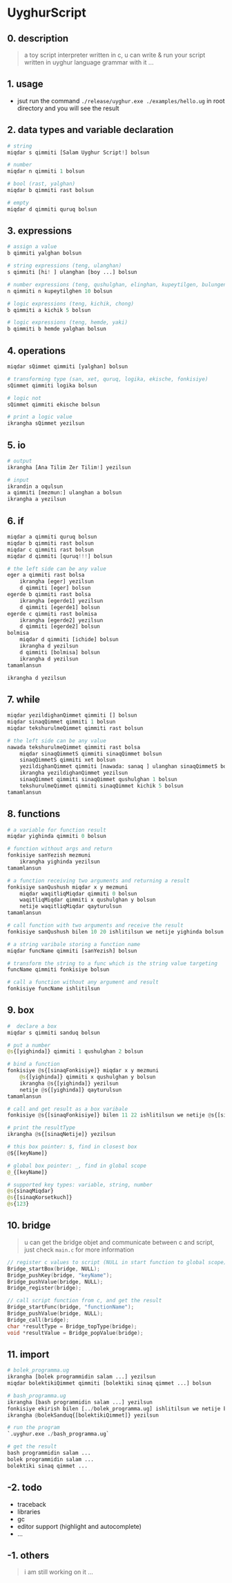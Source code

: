 # UyghurScript

## 0. description

> a toy script interpreter written in c, u can write & run your script written in uyghur language grammar with it ...

## 1. usage

* jsut run the command `./release/uyghur.exe ./examples/hello.ug` in root directory and you will see the result

## 2. data types and variable declaration

```python
# string
miqdar s qimmiti [Salam Uyghur Script!] bolsun

# number
miqdar n qimmiti 1 bolsun

# bool (rast, yalghan)
miqdar b qimmiti rast bolsun

# empty
miqdar d qimmiti quruq bolsun
```

## 3. expressions

```python
# assign a value
b qimmiti yalghan bolsun

# string expressions (teng, ulanghan)
s qimmiti [hi! ] ulanghan [boy ...] bolsun

# number expressions (teng, qushulghan, elinghan, kupeytilgen, bulungen)
n qimmiti n kupeytilghen 10 bolsun

# logic expressions (teng, kichik, chong)
b qimmiti a kichik 5 bolsun

# logic expressions (teng, hemde, yaki)
b qimmiti b hemde yalghan bolsun
```

## 4. operations

```python
miqdar sQimmet qimmiti [yalghan] bolsun

# transforming type (san, xet, quruq, logika, ekische, fonkisiye)
sQimmet qimmiti logika bolsun

# logic not
sQimmet qimmiti ekische bolsun

# print a logic value
ikrangha sQimmet yezilsun
```

## 5. io

```python
# output
ikrangha [Ana Tilim Zer Tilim!] yezilsun

# input
ikrandin a oqulsun
a qimmiti [mezmun:] ulanghan a bolsun
ikrangha a yezilsun
```

## 6. if

```python
miqdar a qimmiti quruq bolsun
miqdar b qimmiti rast bolsun
miqdar c qimmiti rast bolsun
miqdar d qimmiti [quruq!!!] bolsun

# the left side can be any value
eger a qimmiti rast bolsa
    ikrangha [eger] yezilsun
    d qimmiti [eger] bolsun
egerde b qimmiti rast bolsa
    ikrangha [egerde1] yezilsun
    d qimmiti [egerde1] bolsun
egerde c qimmiti rast bolmisa
    ikrangha [egerde2] yezilsun
    d qimmiti [egerde2] bolsun
bolmisa
    miqdar d qimmiti [ichide] bolsun
    ikrangha d yezilsun
    d qimmiti [bolmisa] bolsun
    ikrangha d yezilsun
tamamlansun

ikrangha d yezilsun
```

## 7. while

```python
miqdar yezildighanQimmet qimmiti [] bolsun
miqdar sinaqQimmet qimmiti 1 bolsun
miqdar tekshurulmeQimmet qimmiti rast bolsun

# the left side can be any value
nawada tekshurulmeQimmet qimmiti rast bolsa
    miqdar sinaqQimmetS qimmiti sinaqQimmet bolsun
    sinaqQimmetS qimmiti xet bolsun
    yezildighanQimmet qimmiti [nawada: sanaq ] ulanghan sinaqQimmetS bolsun
    ikrangha yezildighanQimmet yezilsun
    sinaqQimmet qimmiti sinaqQimmet qushulghan 1 bolsun
    tekshurulmeQimmet qimmiti sinaqQimmet kichik 5 bolsun
tamamlansun
```

## 8. functions

```python
# a variable for function result
miqdar yighinda qimmiti 0 bolsun

# function without args and return
fonkisiye sanYezish mezmuni
    ikrangha yighinda yezilsun
tamamlansun

# a function receiving two arguments and returning a result
fonkisiye sanQushush miqdar x y mezmuni
    miqdar waqitliqMiqdar qimmiti 0 bolsun
    waqitliqMiqdar qimmiti x qushulghan y bolsun
    netije waqitliqMiqdar qayturulsun
tamamlansun

# call function with two arguments and receive the result
fonkisiye sanQushush bilen 10 20 ishlitilsun we netije yighinda bolsun

# a string varibale storing a function name
miqdar funcName qimmiti [sanYezish] bolsun

# transform the string to a func which is the string value targeting
funcName qimmiti fonkisiye bolsun

# call a function without any argument and result 
fonkisiye funcName ishlitilsun
```

## 9. box

```python
#  declare a box
miqdar s qimmiti sanduq bolsun

# put a number
@s{[yighinda]} qimmiti 1 qushulghan 2 bolsun

# bind a function
fonkisiye @s{[sinaqFonkisiye]} miqdar x y mezmuni
    @s{[yighinda]} qimmiti x qushulghan y bolsun
    ikrangha @s{[yighinda]} yezilsun
    netije @s{[yighinda]} qayturulsun
tamamlansun

# call and get result as a box varibale
fonkisiye @s{[sinaqFonkisiye]} bilen 11 22 ishlitilsun we netije @s{[sinaqNetije]} bolsun

# print the resultType
ikrangha @s{[sinaqNetije]} yezilsun

# this box pointer: $, find in closest box
@${[keyName]}

# global box pointer: _, find in global scope
@_{[keyName]}

# supported key types: variable, string, number
@s{sinaqMiqdar}
@s{[sinaqKorsetkuch]}
@s{123}
```

## 10. bridge

> u can get the bridge objet and communicate between c and script, just check `main.c` for more information

```c
// register c values to script (NULL in start function to global scope)
Bridge_startBox(bridge, NULL);
Bridge_pushKey(bridge, "keyName");
Bridge_pushValue(bridge, NULL);
Bridge_register(bridge);
```

```c
// call script function from c, and get the result
Bridge_startFunc(bridge, "functionName");
Bridge_pushValue(bridge, NULL);
Bridge_call(bridge);
char *resultType = Bridge_topType(bridge);
void *resultValue = Bridge_popValue(bridge);
```

## 11. import

```python
# bolek_programma.ug
ikrangha [bolek programmidin salam ...] yezilsun
miqdar bolektikiQimmet qimmiti [bolektiki sinaq qimmet ...] bolsun

# bash_programma.ug
ikrangha [bash programmidin salam ...] yezilsun
fonkisiye ekirish bilen [../bolek_programma.ug] ishlitilsun we netije bolekSanduq bolsun
ikrangha @bolekSanduq{[bolektikiQimmet]} yezilsun

# run the program
`.uyghur.exe ./bash_programma.ug`

# get the result
bash programmidin salam ...
bolek programmidin salam ...
bolektiki sinaq qimmet ...
```

## -2. todo

* traceback
* libraries
* gc
* editor support (highlight and autocomplete)
* ...

## -1. others

> i am still working on it ...
